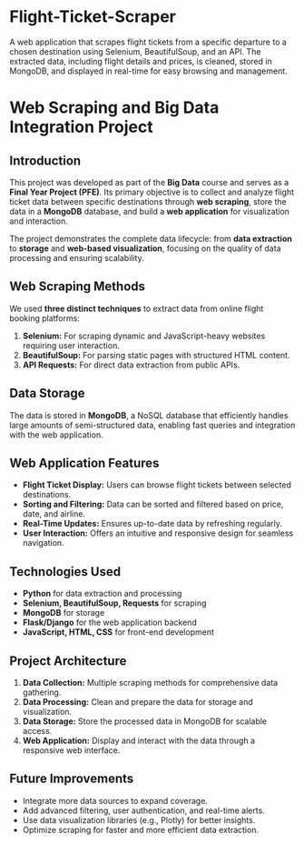 # Flight-Ticket-Scraper
A web application that scrapes flight tickets from a specific departure to a chosen destination using Selenium, BeautifulSoup, and an API. The extracted data, including flight details and prices, is cleaned, stored in MongoDB, and displayed in real-time for easy browsing and management.

# Web Scraping and Big Data Integration Project  
## Introduction  
This project was developed as part of the **Big Data** course and serves as a **Final Year Project (PFE)**. Its primary objective is to collect and analyze flight ticket data between specific destinations through **web scraping**, store the data in a **MongoDB** database, and build a **web application** for visualization and interaction.  

The project demonstrates the complete data lifecycle: from **data extraction** to **storage** and **web-based visualization**, focusing on the quality of data processing and ensuring scalability.  

## Web Scraping Methods  
We used **three distinct techniques** to extract data from online flight booking platforms:  
1. **Selenium:** For scraping dynamic and JavaScript-heavy websites requiring user interaction.  
2. **BeautifulSoup:** For parsing static pages with structured HTML content.  
3. **API Requests:** For direct data extraction from public APIs.  

## Data Storage  
The data is stored in **MongoDB**, a NoSQL database that efficiently handles large amounts of semi-structured data, enabling fast queries and integration with the web application.  

## Web Application Features  
- **Flight Ticket Display:** Users can browse flight tickets between selected destinations.  
- **Sorting and Filtering:** Data can be sorted and filtered based on price, date, and airline.  
- **Real-Time Updates:** Ensures up-to-date data by refreshing regularly.  
- **User Interaction:** Offers an intuitive and responsive design for seamless navigation.  

## Technologies Used  
- **Python** for data extraction and processing  
- **Selenium, BeautifulSoup, Requests** for scraping  
- **MongoDB** for storage  
- **Flask/Django** for the web application backend  
- **JavaScript, HTML, CSS** for front-end development  

## Project Architecture  
1. **Data Collection:** Multiple scraping methods for comprehensive data gathering.  
2. **Data Processing:** Clean and prepare the data for storage and visualization.  
3. **Data Storage:** Store the processed data in MongoDB for scalable access.  
4. **Web Application:** Display and interact with the data through a responsive web interface.  

## Future Improvements  
- Integrate more data sources to expand coverage.  
- Add advanced filtering, user authentication, and real-time alerts.  
- Use data visualization libraries (e.g., Plotly) for better insights.  
- Optimize scraping for faster and more efficient data extraction.  
